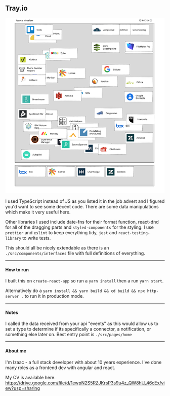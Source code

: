 Tray.io
------

![preview](preview.png)

I used TypeScript instead of JS as you listed it in the job advert and I figured you'd want to see some decent code. There are some data manipulations which make it very useful here.

Other libraries I used include date-fns for their format function, react-dnd for all of the dragging parts and `styled-components` for the styling. I use `prettier` and `eslint` to keep everything tidy, `jest` and `react-testing-library` to write tests.

This should all be nicely extendable as there is an `./src/components/interfaces` file with full definitions of everything.

---
#### How to run

I built this on `create-react-app` so run a `yarn install` then a run `yarn start`.

Alternatively do a `yarn install && yarn build && cd build && npx http-server .` to run it in production mode.

---
#### Notes
I called the data received from your api "events" as this would allow us to set a type to determine if its specifically a connector, a notification, or something else later on.
Best entry point is `./src/pages/home`

---
#### About me

I'm Izaac - a full stack developer with about 10 years experience. I've done many roles as a frontend dev with angular and react.

My CV is available here: https://drive.google.com/file/d/1ewpN2S5RZJKrsP3s9u4z_QW8hU_46cEx/view?usp=sharing
